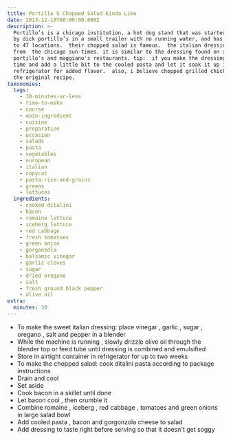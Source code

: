 ```yaml
---
title: Portillo S Chopped Salad Kinda Like
date: 2013-12-18T00:00:00.000Z
description: >-
  Portillo’s is a chicago institution, a hot dog stand that was started in 1963
  by dick portillo’s in a small trailer with no running water, and has now grown
  to 47 locations.  their chopped salad is famous.  the italian dressing is
  from  the chicago sun-times. it is similar to the dressing found on salads at
  portillo's and maggiano's restaurants. tip:  if you make the dressing ahead of
  time and add a little bit to the cooled pasta and let it soak it up in the
  refrigerator for added flavor.  also, i believe chopped grilled chicken is in
  the original recipe.
taxonomies:
  tags:
    - 30-minutes-or-less
    - time-to-make
    - course
    - main-ingredient
    - cuisine
    - preparation
    - occasion
    - salads
    - pasta
    - vegetables
    - european
    - italian
    - copycat
    - pasta-rice-and-grains
    - greens
    - lettuces
  ingredients:
    - cooked ditalini
    - bacon
    - romaine lettuce
    - iceberg lettuce
    - red cabbage
    - fresh tomatoes
    - green onion
    - gorgonzola
    - balsamic vinegar
    - garlic cloves
    - sugar
    - dried oregano
    - salt
    - fresh ground black pepper
    - olive oil
extra:
  minutes: 30
---
```

 - To make the sweet italian dressing: place vinegar , garlic , sugar , oregano , salt and pepper in a blender
 - While the machine is running , slowly drizzle olive oil through the blender top or feed tube until dressing is combined and emulsified
 - Store in airtight container in refrigerator for up to two weeks
 - To make the chopped salad: cook ditalini pasta according to package instructions
 - Drain and cool
 - Set aside
 - Cook bacon in a skillet until done
 - Let bacon cool , then crumble it
 - Combine romaine , iceberg , red cabbage , tomatoes and green onions in large salad bowl
 - Add cooled pasta , bacon and gorgonzola cheese to salad
 - Add dressing to taste right before serving so that it doesn't get soggy
